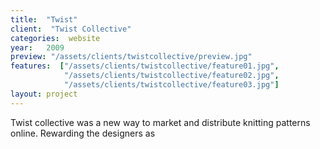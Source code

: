 ```yaml
---
title:  "Twist"
client:  "Twist Collective"
categories:  website
year:   2009
preview: "/assets/clients/twistcollective/preview.jpg"
features:  ["/assets/clients/twistcollective/feature01.jpg",
            "/assets/clients/twistcollective/feature02.jpg",
            "/assets/clients/twistcollective/feature03.jpg"]
layout: project            
---
```


Twist collective was a new way to market and distribute knitting patterns online. Rewarding the designers as
